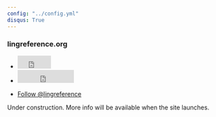 ```yaml
---
config: "../config.yml"
disqus: True
---
```


### lingreference.org 

<p></p>
<ul class="bs-docs-social-buttons">
  <li>
    <iframe src="http://ghbtns.com/github-btn.html?user=lingreference&repo=lingreference.github.io&type=watch&count=true&size=small" height="30" width="170" frameborder="0" scrolling="0" style="width:77px; height: 30px;" allowTransparency="true"></iframe>
  </li>
  <li>
    <iframe src="http://ghbtns.com/github-btn.html?user=lingreference&repo=lingreference.github.io&type=fork&count=true&size=small" height="30" width="170" frameborder="0" scrolling="0" style="width:130px; height: 30px;" allowTransparency="true"></iframe>
  </li>
</ul>
<ul class="bs-docs-social-buttons">
  <li class="follow-btn">
    <a href="https://twitter.com/lingreference" class="twitter-follow-button" data-show-count="false" data-size="large">Follow @lingreference</a>
	  <script>!function(d,s,id){var js,fjs=d.getElementsByTagName(s)[0],p=/^http:/.test(d.location)?'http':'https';if(!d.getElementById(id)){js=d.createElement(s);js.id=id;js.src=p+'://platform.twitter.com/widgets.js';fjs.parentNode.insertBefore(js,fjs);}}(document, 'script', 'twitter-wjs');</script>
  </li>
</ul>

<p></p>

<p>Under construction. More info will be available when the site launches.</p>
